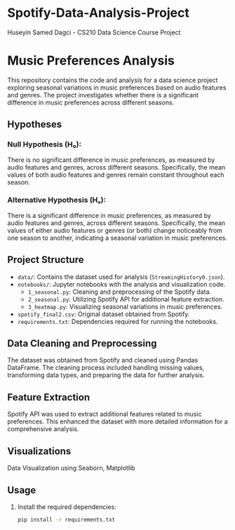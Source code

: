 # Spotify-Data-Analysis-Project
Huseyin Samed Dagci - CS210 Data Science Course Project

# Music Preferences Analysis

This repository contains the code and analysis for a data science project exploring seasonal variations in music preferences based on audio features and genres. The project investigates whether there is a significant difference in music preferences across different seasons.

## Hypotheses

### Null Hypothesis (H₀):
There is no significant difference in music preferences, as measured by audio features and genres, across different seasons. Specifically, the mean values of both audio features and genres remain constant throughout each season.

### Alternative Hypothesis (Hₐ):
There is a significant difference in music preferences, as measured by audio features and genres, across different seasons. Specifically, the mean values of either audio features or genres (or both) change noticeably from one season to another, indicating a seasonal variation in music preferences.

## Project Structure

- `data/`: Contains the dataset used for analysis (`StreamingHistory0.json`).
- `notebooks/`: Jupyter notebooks with the analysis and visualization code.
  - `1_seasonal.py`: Cleaning and preprocessing of the Spotify data.
  - `2_seasonal.py`: Utilizing Spotify API for additional feature extraction.
  - `3_heatmap.py`: Visualizing seasonal variations in music preferences.
- `spotify_final2.csv`: Original dataset obtained from Spotify.
- `requirements.txt`: Dependencies required for running the notebooks.

## Data Cleaning and Preprocessing

The dataset was obtained from Spotify and cleaned using Pandas DataFrame. The cleaning process included handling missing values, transforming data types, and preparing the data for further analysis.

## Feature Extraction

Spotify API was used to extract additional features related to music preferences. This enhanced the dataset with more detailed information for a comprehensive analysis.

## Visualizations

Data Visualization using Seaborn, Matplotlib

## Usage

1. Install the required dependencies:
   ```bash
   pip install -r requirements.txt
